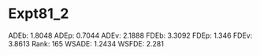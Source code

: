 # Expt81_2

ADEb: 1.8048
ADEp: 0.7044
ADEv: 2.1888
FDEb: 3.3092
FDEp: 1.346
FDEv: 3.8613
Rank: 165
WSADE: 1.2434
WSFDE: 2.281